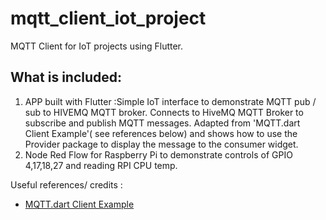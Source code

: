 # mqtt_client_iot_project

MQTT Client for IoT projects using Flutter.

## What is included:
1. APP built with Flutter :Simple IoT interface to demonstrate MQTT pub / sub to HIVEMQ MQTT broker.
Connects to HiveMQ MQTT Broker to subscribe and publish MQTT messages.
Adapted from 'MQTT.dart Client Example'( see references below) and shows how to use the Provider package to display the message to the consumer widget.
2. Node Red Flow for Raspberry Pi to demonstrate controls of  GPIO 4,17,18,27 and reading RPI CPU  temp.

Useful references/ credits :

- [MQTT.dart Client Example](https://github.com/hivemq-cloud/mqtt.dart-client-example)



